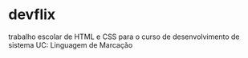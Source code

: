 # devflix
trabalho escolar de HTML e CSS para o curso de desenvolvimento de sistema UC: Linguagem de Marcação
